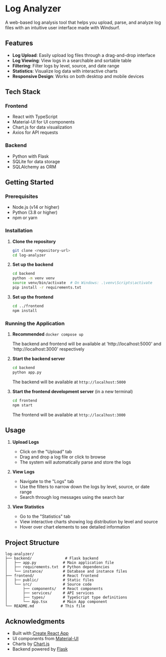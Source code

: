 # Log Analyzer

A web-based log analysis tool that helps you upload, parse, and analyze log files with an intuitive user interface made with Windsurf.

## Features

- **Log Upload**: Easily upload log files through a drag-and-drop interface
- **Log Viewing**: View logs in a searchable and sortable table
- **Filtering**: Filter logs by level, source, and date range
- **Statistics**: Visualize log data with interactive charts
- **Responsive Design**: Works on both desktop and mobile devices

## Tech Stack

### Frontend
- React with TypeScript
- Material-UI for UI components
- Chart.js for data visualization
- Axios for API requests

### Backend
- Python with Flask
- SQLite for data storage
- SQLAlchemy as ORM

## Getting Started

### Prerequisites

- Node.js (v14 or higher)
- Python (3.8 or higher)
- npm or yarn

### Installation

1. **Clone the repository**
   ```bash
   git clone <repository-url>
   cd log-analyzer
   ```

2. **Set up the backend**
   ```bash
   cd backend
   python -m venv venv
   source venv/bin/activate  # On Windows: .\venv\Scripts\activate
   pip install -r requirements.txt
   ```

3. **Set up the frontend**
   ```bash
   cd ../frontend
   npm install
   ```

### Running the Application

1. **Recommended**
   ```docker compose up```

   The backend and frontend will be available at 'http://localhost:5000' and 'http://localhost:3000' respectively

1. **Start the backend server**
   ```bash
   cd backend
   python app.py
   ```
   The backend will be available at `http://localhost:5000`

2. **Start the frontend development server** (in a new terminal)
   ```bash
   cd frontend
   npm start
   ```
   The frontend will be available at `http://localhost:3000`

## Usage

1. **Upload Logs**
   - Click on the "Upload" tab
   - Drag and drop a log file or click to browse
   - The system will automatically parse and store the logs

2. **View Logs**
   - Navigate to the "Logs" tab
   - Use the filters to narrow down the logs by level, source, or date range
   - Search through log messages using the search bar

3. **View Statistics**
   - Go to the "Statistics" tab
   - View interactive charts showing log distribution by level and source
   - Hover over chart elements to see detailed information

## Project Structure

```
log-analyzer/
├── backend/               # Flask backend
│   ├── app.py            # Main application file
│   ├── requirements.txt  # Python dependencies
│   └── instance/         # Database and instance files
├── frontend/             # React frontend
│   ├── public/           # Static files
│   └── src/              # Source code
│       ├── components/   # React components
│       ├── services/     # API services
│       ├── types/        # TypeScript type definitions
│       └── App.tsx       # Main App component
└── README.md            # This file
```

## Acknowledgments

- Built with [Create React App](https://create-react-app.dev/)
- UI components from [Material-UI](https://mui.com/)
- Charts by [Chart.js](https://www.chartjs.org/)
- Backend powered by [Flask](https://flask.palletsprojects.com/)
